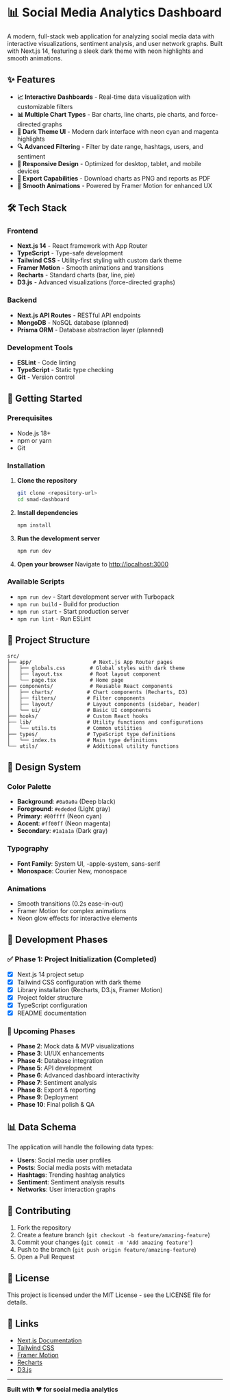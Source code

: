 # 📊 Social Media Analytics Dashboard

A modern, full-stack web application for analyzing social media data with interactive visualizations, sentiment analysis, and user network graphs. Built with Next.js 14, featuring a sleek dark theme with neon highlights and smooth animations.

## ✨ Features

- **📈 Interactive Dashboards** - Real-time data visualization with customizable filters
- **📊 Multiple Chart Types** - Bar charts, line charts, pie charts, and force-directed graphs
- **🎨 Dark Theme UI** - Modern dark interface with neon cyan and magenta highlights
- **🔍 Advanced Filtering** - Filter by date range, hashtags, users, and sentiment
- **📱 Responsive Design** - Optimized for desktop, tablet, and mobile devices
- **📄 Export Capabilities** - Download charts as PNG and reports as PDF
- **🚀 Smooth Animations** - Powered by Framer Motion for enhanced UX

## 🛠️ Tech Stack

### Frontend
- **Next.js 14** - React framework with App Router
- **TypeScript** - Type-safe development
- **Tailwind CSS** - Utility-first styling with custom dark theme
- **Framer Motion** - Smooth animations and transitions
- **Recharts** - Standard charts (bar, line, pie)
- **D3.js** - Advanced visualizations (force-directed graphs)

### Backend
- **Next.js API Routes** - RESTful API endpoints
- **MongoDB** - NoSQL database (planned)
- **Prisma ORM** - Database abstraction layer (planned)

### Development Tools
- **ESLint** - Code linting
- **TypeScript** - Static type checking
- **Git** - Version control

## 🚀 Getting Started

### Prerequisites

- Node.js 18+ 
- npm or yarn
- Git

### Installation

1. **Clone the repository**
   ```bash
   git clone <repository-url>
   cd smad-dashboard
   ```

2. **Install dependencies**
   ```bash
   npm install
   ```

3. **Run the development server**
   ```bash
   npm run dev
   ```

4. **Open your browser**
   Navigate to [http://localhost:3000](http://localhost:3000)

### Available Scripts

- `npm run dev` - Start development server with Turbopack
- `npm run build` - Build for production
- `npm run start` - Start production server
- `npm run lint` - Run ESLint

## 📁 Project Structure

```
src/
├── app/                    # Next.js App Router pages
│   ├── globals.css        # Global styles with dark theme
│   ├── layout.tsx         # Root layout component
│   └── page.tsx           # Home page
├── components/            # Reusable React components
│   ├── charts/           # Chart components (Recharts, D3)
│   ├── filters/          # Filter components
│   ├── layout/           # Layout components (sidebar, header)
│   └── ui/               # Basic UI components
├── hooks/                # Custom React hooks
├── lib/                  # Utility functions and configurations
│   └── utils.ts          # Common utilities
├── types/                # TypeScript type definitions
│   └── index.ts          # Main type definitions
└── utils/                # Additional utility functions
```

## 🎨 Design System

### Color Palette
- **Background**: `#0a0a0a` (Deep black)
- **Foreground**: `#ededed` (Light gray)
- **Primary**: `#00ffff` (Neon cyan)
- **Accent**: `#ff00ff` (Neon magenta)
- **Secondary**: `#1a1a1a` (Dark gray)

### Typography
- **Font Family**: System UI, -apple-system, sans-serif
- **Monospace**: Courier New, monospace

### Animations
- Smooth transitions (0.2s ease-in-out)
- Framer Motion for complex animations
- Neon glow effects for interactive elements

## 🔧 Development Phases

### ✅ Phase 1: Project Initialization (Completed)
- [x] Next.js 14 project setup
- [x] Tailwind CSS configuration with dark theme
- [x] Library installation (Recharts, D3.js, Framer Motion)
- [x] Project folder structure
- [x] TypeScript configuration
- [x] README documentation

### 🚧 Upcoming Phases
- **Phase 2**: Mock data & MVP visualizations
- **Phase 3**: UI/UX enhancements
- **Phase 4**: Database integration
- **Phase 5**: API development
- **Phase 6**: Advanced dashboard interactivity
- **Phase 7**: Sentiment analysis
- **Phase 8**: Export & reporting
- **Phase 9**: Deployment
- **Phase 10**: Final polish & QA

## 📊 Data Schema

The application will handle the following data types:

- **Users**: Social media user profiles
- **Posts**: Social media posts with metadata
- **Hashtags**: Trending hashtag analytics
- **Sentiment**: Sentiment analysis results
- **Networks**: User interaction graphs

## 🤝 Contributing

1. Fork the repository
2. Create a feature branch (`git checkout -b feature/amazing-feature`)
3. Commit your changes (`git commit -m 'Add amazing feature'`)
4. Push to the branch (`git push origin feature/amazing-feature`)
5. Open a Pull Request

## 📝 License

This project is licensed under the MIT License - see the LICENSE file for details.

## 🔗 Links

- [Next.js Documentation](https://nextjs.org/docs)
- [Tailwind CSS](https://tailwindcss.com)
- [Framer Motion](https://www.framer.com/motion/)
- [Recharts](https://recharts.org)
- [D3.js](https://d3js.org)

---

**Built with ❤️ for social media analytics**
